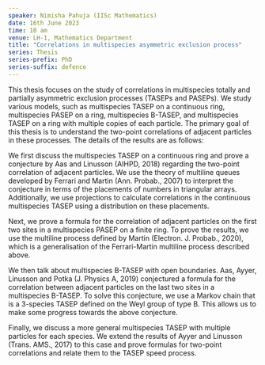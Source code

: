 ```yaml
---
speaker: Nimisha Pahuja (IISc Mathematics)
date: 16th June 2023
time: 10 am
venue: LH-1, Mathematics Department
title: "Correlations in multispecies asymmetric exclusion process"
series: Thesis
series-prefix: PhD
series-suffix: defence
---
```


This thesis focuses on the study of correlations in multispecies totally and partially asymmetric exclusion processes
(TASEPs and PASEPs). We study various models, such as multispecies TASEP on a continuous ring, multispecies PASEP on
a ring, multispecies B-TASEP, and multispecies TASEP on a ring with multiple copies of each particle. The primary
goal of this thesis is to understand the two-point correlations of adjacent particles in these processes. The details
of the results are as follows:

We first discuss the multispecies TASEP on a continuous ring and prove a conjecture by Aas and Linusson (AIHPD, 2018)
regarding the two-point correlation of adjacent particles. We use the theory of multiline queues developed by Ferrari
and Martin (Ann. Probab., 2007) to interpret the conjecture in terms of the placements of numbers in triangular arrays.
Additionally, we use projections to calculate correlations in the continuous multispecies TASEP using a distribution
on these placements.

Next, we prove a formula for the correlation of adjacent particles on the first two sites in a multispecies PASEP on
a finite ring. To prove the results, we use the multiline process defined by Martin (Electron. J. Probab., 2020), which
is a generalisation of the Ferrari-Martin multiline process described above.

We then talk about multispecies B-TASEP with open boundaries. Aas, Ayyer, Linusson and Potka (J. Physics A, 2019)
conjectured a formula for the correlation between adjacent particles on the last two sites in a multispecies B-TASEP.
To solve this conjecture, we use a Markov chain that is a 3-species TASEP defined on the Weyl group of type B. This
allows us to make some progress towards the above conjecture.

Finally, we discuss a more general multispecies TASEP with multiple particles for each species. We extend the results
of Ayyer and Linusson (Trans. AMS., 2017) to this case and prove formulas for two-point correlations and relate them
to the TASEP speed process.
